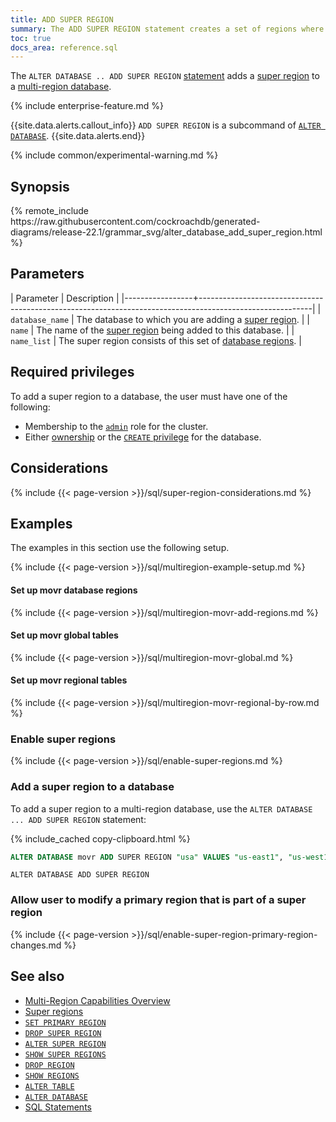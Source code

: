 ```yaml
---
title: ADD SUPER REGION
summary: The ADD SUPER REGION statement creates a set of regions where data from regional tables with home rows in the super region is stored in the super region.
toc: true
docs_area: reference.sql
---
```


 The `ALTER DATABASE .. ADD SUPER REGION` [statement](sql-statements.html) adds a [super region](multiregion-overview.html#super-regions) to a [multi-region database](multiregion-overview.html).

{% include enterprise-feature.md %}

{{site.data.alerts.callout_info}}
`ADD SUPER REGION` is a subcommand of [`ALTER DATABASE`](alter-database.html).
{{site.data.alerts.end}}

{% include common/experimental-warning.md %}

## Synopsis

<div>
{% remote_include https://raw.githubusercontent.com/cockroachdb/generated-diagrams/release-22.1/grammar_svg/alter_database_add_super_region.html %}
</div>

## Parameters

| Parameter       | Description                                                                                              |
|-----------------+----------------------------------------------------------------------------------------------------------|
| `database_name` | The database to which you are adding a [super region](multiregion-overview.html#super-regions).          |
| `name`          | The name of the [super region](multiregion-overview.html#super-regions) being added to this database.    |
| `name_list`     | The super region consists of this set of [database regions](multiregion-overview.html#database-regions). |

## Required privileges

To add a super region to a database, the user must have one of the following:

- Membership to the [`admin`](security-reference/authorization.html#admin-role) role for the cluster.
- Either [ownership](security-reference/authorization.html#object-ownership) or the [`CREATE` privilege](security-reference/authorization.html#supported-privileges) for the database.

## Considerations

{% include {{< page-version >}}/sql/super-region-considerations.md %}

## Examples

The examples in this section use the following setup.

{% include {{< page-version >}}/sql/multiregion-example-setup.md %}

#### Set up movr database regions

{% include {{< page-version >}}/sql/multiregion-movr-add-regions.md %}

#### Set up movr global tables

{% include {{< page-version >}}/sql/multiregion-movr-global.md %}

#### Set up movr regional tables

{% include {{< page-version >}}/sql/multiregion-movr-regional-by-row.md %}

### Enable super regions

{% include {{< page-version >}}/sql/enable-super-regions.md %}

### Add a super region to a database

To add a super region to a multi-region database, use the `ALTER DATABASE ... ADD SUPER REGION` statement:

{% include_cached copy-clipboard.html %}
~~~ sql
ALTER DATABASE movr ADD SUPER REGION "usa" VALUES "us-east1", "us-west1";
~~~

~~~
ALTER DATABASE ADD SUPER REGION
~~~

### Allow user to modify a primary region that is part of a super region

{% include {{< page-version >}}/sql/enable-super-region-primary-region-changes.md %}

## See also

- [Multi-Region Capabilities Overview](multiregion-overview.html)
- [Super regions](multiregion-overview.html#super-regions)
- [`SET PRIMARY REGION`](set-primary-region.html)
- [`DROP SUPER REGION`](drop-super-region.html)
- [`ALTER SUPER REGION`](alter-super-region.html)
- [`SHOW SUPER REGIONS`](show-super-regions.html)
- [`DROP REGION`](drop-region.html)
- [`SHOW REGIONS`](show-regions.html)
- [`ALTER TABLE`](alter-table.html)
- [`ALTER DATABASE`](alter-database.html)
- [SQL Statements](sql-statements.html)
